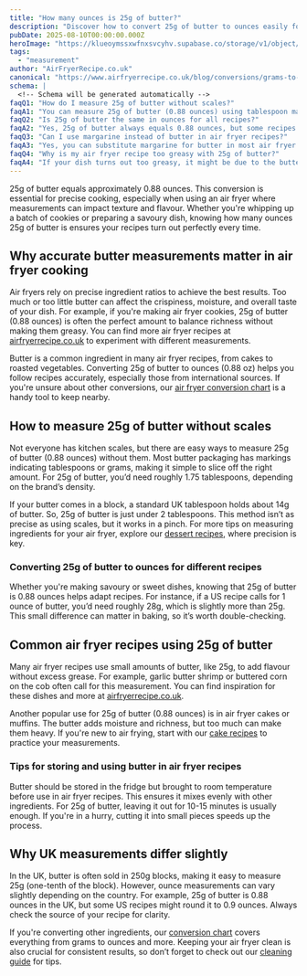 ```yaml
---
title: "How many ounces is 25g of butter?"
description: "Discover how to convert 25g of butter to ounces easily for perfect air fryer recipes every time. Get the exact measurement now!"
pubDate: 2025-08-10T00:00:00.000Z
heroImage: "https://klueoymssxwfnxsvcyhv.supabase.co/storage/v1/object/public/Shmucket/how-many-ounces-is-25g-of-butter.webp"
tags:
  - "measurement"
author: "AirFryerRecipe.co.uk"
canonical: "https://www.airfryerrecipe.co.uk/blog/conversions/grams-to-ounces/how-many-ounces-is-25g-of-butter"
schema: |
  <!-- Schema will be generated automatically -->
faqQ1: "How do I measure 25g of butter without scales?"
faqA1: "You can measure 25g of butter (0.88 ounces) using tablespoon markings on the butter wrapper or by eye. One UK tablespoon is roughly 14g, so 25g is just under 2 tablespoons. If your butter comes in a block, cutting a thin slice (about 1.5cm thick) from a standard 250g block will give you roughly 25g."
faqQ2: "Is 25g of butter the same in ounces for all recipes?"
faqA2: "Yes, 25g of butter always equals 0.88 ounces, but some recipes might round it up to 0.9 ounces for simplicity. The slight difference usually doesn’t affect most air fryer recipes, but for baking, it’s best to stick to the exact measurement if precision matters."
faqQ3: "Can I use margarine instead of butter in air fryer recipes?"
faqA3: "Yes, you can substitute margarine for butter in most air fryer recipes, but the texture and flavour might differ slightly. Margarine often has a higher water content, which can affect crispiness. For 25g of butter, use the same weight (25g) or volume (0.88 ounces) of margarine."
faqQ4: "Why is my air fryer recipe too greasy with 25g of butter?"
faqA4: "If your dish turns out too greasy, it might be due to the butter melting too quickly in the air fryer’s high heat. Try reducing the amount slightly (e.g., 20g) or brushing it on lightly instead of mixing it in. Also, ensure your air fryer is clean, as leftover grease can build up over time."
---
```

<p>25g of butter equals approximately 0.88 ounces. This conversion is essential for precise cooking, especially when using an air fryer where measurements can impact texture and flavour. Whether you're whipping up a batch of cookies or preparing a savoury dish, knowing how many ounces 25g of butter is ensures your recipes turn out perfectly every time.</p>

<h2>Why accurate butter measurements matter in air fryer cooking</h2>
<p>Air fryers rely on precise ingredient ratios to achieve the best results. Too much or too little butter can affect the crispiness, moisture, and overall taste of your dish. For example, if you're making air fryer cookies, 25g of butter (0.88 ounces) is often the perfect amount to balance richness without making them greasy. You can find more air fryer recipes at <a href=https://www.airfryerrecipe.co.uk/recipes>airfryerrecipe.co.uk</a> to experiment with different measurements.</p>
<p>Butter is a common ingredient in many air fryer recipes, from cakes to roasted vegetables. Converting 25g of butter to ounces (0.88 oz) helps you follow recipes accurately, especially those from international sources. If you're unsure about other conversions, our <a href=https://www.airfryerrecipe.co.uk/air-fryer-conversion-chart>air fryer conversion chart</a> is a handy tool to keep nearby.</p>

<h2>How to measure 25g of butter without scales</h2>
<p>Not everyone has kitchen scales, but there are easy ways to measure 25g of butter (0.88 ounces) without them. Most butter packaging has markings indicating tablespoons or grams, making it simple to slice off the right amount. For 25g of butter, you’d need roughly 1.75 tablespoons, depending on the brand’s density.</p>
<p>If your butter comes in a block, a standard UK tablespoon holds about 14g of butter. So, 25g of butter is just under 2 tablespoons. This method isn’t as precise as using scales, but it works in a pinch. For more tips on measuring ingredients for your air fryer, explore our <a href=https://www.airfryerrecipe.co.uk/recipe-category/dessert>dessert recipes</a>, where precision is key.</p>

<h3>Converting 25g of butter to ounces for different recipes</h3>
<p>Whether you're making savoury or sweet dishes, knowing that 25g of butter is 0.88 ounces helps adapt recipes. For instance, if a US recipe calls for 1 ounce of butter, you’d need roughly 28g, which is slightly more than 25g. This small difference can matter in baking, so it’s worth double-checking.</p>

<h2>Common air fryer recipes using 25g of butter</h2>
<p>Many air fryer recipes use small amounts of butter, like 25g, to add flavour without excess grease. For example, garlic butter shrimp or buttered corn on the cob often call for this measurement. You can find inspiration for these dishes and more at <a href=https://www.airfryerrecipe.co.uk>airfryerrecipe.co.uk</a>.</p>
<p>Another popular use for 25g of butter (0.88 ounces) is in air fryer cakes or muffins. The butter adds moisture and richness, but too much can make them heavy. If you're new to air frying, start with our <a href=https://www.airfryerrecipe.co.uk/recipe-category/cakes>cake recipes</a> to practice your measurements.</p>

<h3>Tips for storing and using butter in air fryer recipes</h3>
<p>Butter should be stored in the fridge but brought to room temperature before use in air fryer recipes. This ensures it mixes evenly with other ingredients. For 25g of butter, leaving it out for 10-15 minutes is usually enough. If you're in a hurry, cutting it into small pieces speeds up the process.</p>

<h2>Why UK measurements differ slightly</h2>
<p>In the UK, butter is often sold in 250g blocks, making it easy to measure 25g (one-tenth of the block). However, ounce measurements can vary slightly depending on the country. For example, 25g of butter is 0.88 ounces in the UK, but some US recipes might round it to 0.9 ounces. Always check the source of your recipe for clarity.</p>
<p>If you're converting other ingredients, our <a href=https://www.airfryerrecipe.co.uk/air-fryer-conversion-chart>conversion chart</a> covers everything from grams to ounces and more. Keeping your air fryer clean is also crucial for consistent results, so don’t forget to check out our <a href=https://www.airfryerrecipe.co.uk/air-fryer-cleaner>cleaning guide</a> for tips.</p>
